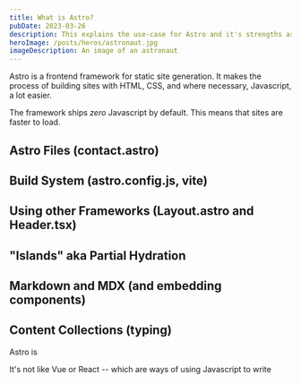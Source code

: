 ```yaml
---
title: What is Astro?
pubDate: 2023-03-26
description: This explains the use-case for Astro and it's strengths as a framework.
heroImage: /posts/heros/astronaut.jpg
imageDescription: An image of an astronaut
---
```


Astro is a frontend framework for static site generation. It makes the process of building sites with HTML, CSS, and where necessary, Javascript, a lot easier.

The framework ships _zero_ Javascript by default. This means that sites are faster to load.

## Astro Files (contact.astro)
## Build System (astro.config.js, vite)
## Using other Frameworks (Layout.astro and Header.tsx)
## "Islands" aka Partial Hydration
## Markdown and MDX (and embedding components)
## Content Collections (typing)

Astro is 

It's not like Vue or React -- which are ways of using Javascript to write 

## 
